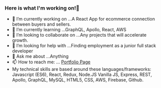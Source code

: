 ### Here is what I'm working on!👋


- 🔭 I’m currently working on ...A React App for ecommerce connection between buyers and sellers.
- 🌱 I’m currently learning ...GraphQL, Apollo, React, AWS
- 👯 I’m looking to collaborate on ...Any projects that will accelerate growth.
- 🤔 I’m looking for help with ...Finding employment as a junior full stack developer
- 💬 Ask me about ...Anything
- 📫 How to reach me: ... [Portfolio Page](https://portfolio-3ce2a.web.app/)
- My technical skills are based around these languages/frameworks: Javascript (ES6), React, Redux, Node.JS Vanilla JS, Express, REST, Apollo, GraphQL, MySQL, HTML5, CSS, AWS, Firebase, Github.

